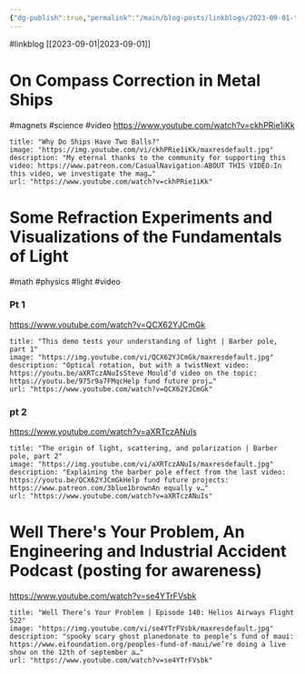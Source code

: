```yaml
---
{"dg-publish":true,"permalink":"/main/blog-posts/linkblogs/2023-09-01-things-i-watched-that-were-interesting-enough-to-share/","noteIcon":""}
---
```


#linkblog
[[2023-09-01\|2023-09-01]]

# On Compass Correction in Metal Ships
#magnets #science #video
https://www.youtube.com/watch?v=ckhPRie1iKk
```embed
title: "Why Do Ships Have Two Balls?"
image: "https://img.youtube.com/vi/ckhPRie1iKk/maxresdefault.jpg"
description: "My eternal thanks to the community for supporting this video: https://www.patreon.com/CasualNavigation✩ABOUT THIS VIDEO✩In this video, we investigate the mag…"
url: "https://www.youtube.com/watch?v=ckhPRie1iKk"
```

# Some Refraction Experiments and Visualizations of the Fundamentals of Light
#math #physics #light #video
### Pt 1
https://www.youtube.com/watch?v=QCX62YJCmGk
```embed
title: "This demo tests your understanding of light | Barber pole, part 1"
image: "https://img.youtube.com/vi/QCX62YJCmGk/maxresdefault.jpg"
description: "Optical rotation, but with a twistNext video: https://youtu.be/aXRTczANuIsSteve Mould’d video on the topic: https://youtu.be/975r9a7FMqcHelp fund future proj…"
url: "https://www.youtube.com/watch?v=QCX62YJCmGk"
```

### pt 2
https://www.youtube.com/watch?v=aXRTczANuIs
```embed
title: "The origin of light, scattering, and polarization | Barber pole, part 2"
image: "https://img.youtube.com/vi/aXRTczANuIs/maxresdefault.jpg"
description: "Explaining the barber pole effect from the last video: https://youtu.be/QCX62YJCmGkHelp fund future projects: https://www.patreon.com/3blue1brownAn equally v…"
url: "https://www.youtube.com/watch?v=aXRTczANuIs"
```




# Well There's Your Problem, An Engineering and Industrial Accident Podcast (posting for awareness)
https://www.youtube.com/watch?v=se4YTrFVsbk

```embed
title: "Well There’s Your Problem | Episode 140: Helios Airways Flight 522"
image: "https://img.youtube.com/vi/se4YTrFVsbk/maxresdefault.jpg"
description: "spooky scary ghost planedonate to people’s fund of maui: https://www.eifoundation.org/peoples-fund-of-maui/we’re doing a live show on the 12th of september a…"
url: "https://www.youtube.com/watch?v=se4YTrFVsbk"
```
